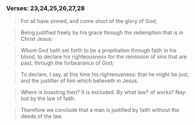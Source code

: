 ### Verses: 23,24,25,26,27,28
> For all have sinned, and come short of the glory of God;

> Being justified freely by his grace through the redemption that is in Christ Jesus:

> Whom God hath set forth to be a propitiation through faith in his blood, to declare his righteousness for the remission of sins that are past, through the forbearance of God; 

> To declare, I say, at this time his righteousness: that he might be just, and the justifier of him  which believeth in Jesus.

> Where is boasting then? It is excluded. By what law? of works? Nay: but by the law of faith.

> Therefore we conclude that a man is justified by faith without the deeds of the law.
